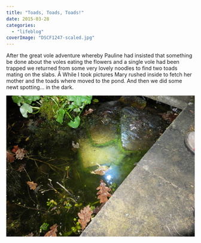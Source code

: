```yaml
---
title: "Toads, Toads, Toads!"
date: 2015-03-28
categories: 
  - "lifeblog"
coverImage: "DSCF1247-scaled.jpg"
---
```


After the great vole adventure whereby Pauline had insisted that something be done about the voles eating the flowers and a single vole had been trapped we returned from some very lovely noodles to find two toads mating on the slabs. Â While I took pictures Mary rushed inside to fetch her mother and the toads where moved to the pond. And then we did some newt spotting... in the dark.

![The two mating toads in a more toad like environment.](images/DSCF1252-760x570.jpg)
